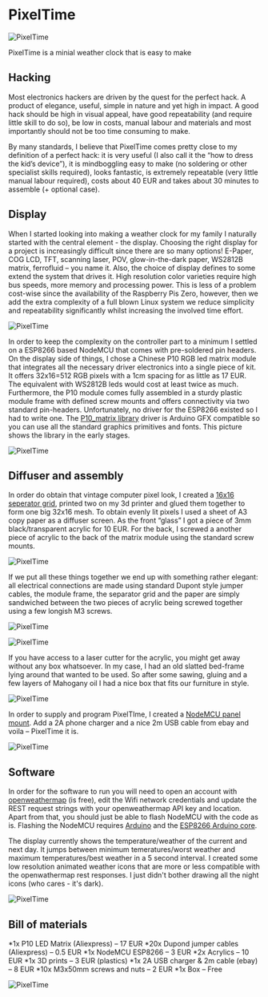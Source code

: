 # PixelTime

![PixelTime](/images/PixelTime_small.jpg)

PixelTime is a minial weather clock that is easy to make

## Hacking

Most electronics hackers are driven by the quest for the perfect hack. A product of elegance, useful, simple in nature and yet high in impact. A good hack should be high in visual appeal, have good repeatability (and require little skill to do so), be low in costs, manual labour and materials and most importantly should not be too time consuming to make.

By many standards, I believe that PixelTime comes pretty close to my definition of a perfect hack: it is very useful (I also call it the “how to dress the kid’s device”), it is mindboggling easy to make (no soldering or other specialist skills required), looks fantastic, is extremely repeatable (very little manual labour required), costs about 40 EUR and takes about 30 minutes to assemble (+ optional case).

## Display

When I started looking into making a weather clock for my family I naturally started with the central element - the display. Choosing the right display for a project is increasingly difficult since there are so many options! E-Paper, COG LCD, TFT, scanning laser, POV, glow-in-the-dark paper, WS2812B matrix, ferrofluid – you name it. Also, the choice of display defines to some extend the system that drives it. High resolution color varieties require high bus speeds, more memory and processing power. This is less of a problem cost-wise since the availability of the Raspberry Pis Zero, however, then we add the extra complexity of a full blown Linux system we reduce simplicity and repeatability significantly whilst increasing the involved time effort.

![PixelTime](/images/P10_matrix.jpg)

In order to keep the complexity on the controller part to a minimum I settled on a ESP8266 based NodeMCU that comes with pre-soldered pin headers. On the display side of things, I chose a Chinese P10 RGB led matrix module that integrates all the necessary driver electronics into a single piece of kit. It offers 32x16=512 RGB pixels with a 1cm spacing for as little as 17 EUR.  The equivalent with WS2812B leds would cost at least twice as much. Furthermore, the P10 module comes fully assembled in a sturdy plastic module frame with defined screw mounts and offers connectivity via two standard pin-headers. Unfortunately, no driver for the ESP8266 existed so I had to write one. The [P10_matrix library](https://github.com/2dom/P10_matrix) driver is Arduino GFX compatible so you can use all the standard graphics primitives and fonts. This picture shows the library in the early stages.

![PixelTime](/images/IMG_0617.jpg)

## Diffuser and assembly

In order do obtain that vintage computer pixel look, I created a [16x16 seperator grid]( https://www.thingiverse.com/thing:2668845), printed two on my 3d printer and glued them together to form one big 32x16 mesh.
To obtain evenly lit pixels I used a sheet of A3 copy paper as a diffuser screen. As the front “glass” I got a piece of 3mm black/transparent acrylic for 10 EUR. For the back, I screwed a another piece of acrylic to the back of the matrix module using the standard screw mounts.

![PixelTime](/images/IMG_0621.jpg)

If we put all these things together we end up with something rather elegant: all electrical connections are made using standard Dupont style jumper cables, the module frame, the separator grid and the paper are simply sandwiched between the two pieces of acrylic being screwed together using a few longish M3 screws.

![PixelTime](/images/IMG_0827.jpg)

![PixelTime](/images/IMG_0829.jpg)

If you have access to a laser cutter for the acrylic, you might get away without any box whatsoever. In my case, I had an old slatted bed-frame lying around that wanted to be used. So after some sawing, gluing and a few layers of Mahogany oil I had a nice box that fits our furniture in style.

![PixelTime](/images/IMG_0818.jpg)

In order to supply and program PixelTIme, I created a [NodeMCU panel mount](https://www.thingiverse.com/thing:2665294). Add a 2A phone charger and a nice 2m USB cable from ebay and voila – PixelTime it is.

![PixelTime](/images/IMG_0821.jpg)


## Software

In order for the software to run you will need to open an account with [openweathermap](https://openweathermap.org/) (is free), edit the Wifi network credentials and update the REST request strings with your openweathermap API key and location. Apart from that, you should just be able to flash NodeMCU with the code as is. Flashing the NodeMCU requires  [Arduino](https://www.arduino.cc/en/Main/Software) and the [ESP8266 Arduino core](https://github.com/esp8266/Arduino).

The display currently shows the temperature/weather of the current and next day. It jumps between minimum temeratures/worst weather and maximum temperatures/best weather in a 5 second interval.  I created some low resolution animated weather icons that are more or less compatible with the openwathermap rest responses. I just didn't bother  drawing all the night icons (who cares - it's dark).

![PixelTime](/images/pixel_weather.gif)



## Bill of materials

*1x P10 LED Matrix (Aliexpress) – 17 EUR
*20x Dupond jumper cables (Aliexpress) – 0.5 EUR
*1x NodeMCU ESP8266 – 3 EUR
*2x Acrylics – 10 EUR
*1x 3D prints – 3 EUR (plastics)
*1x 2A USB charger & 2m cable (ebay) – 8 EUR
*10x M3x50mm screws and nuts – 2 EUR
*1x Box – Free

![PixelTime](/images/PixelTime_animated.GIF)
